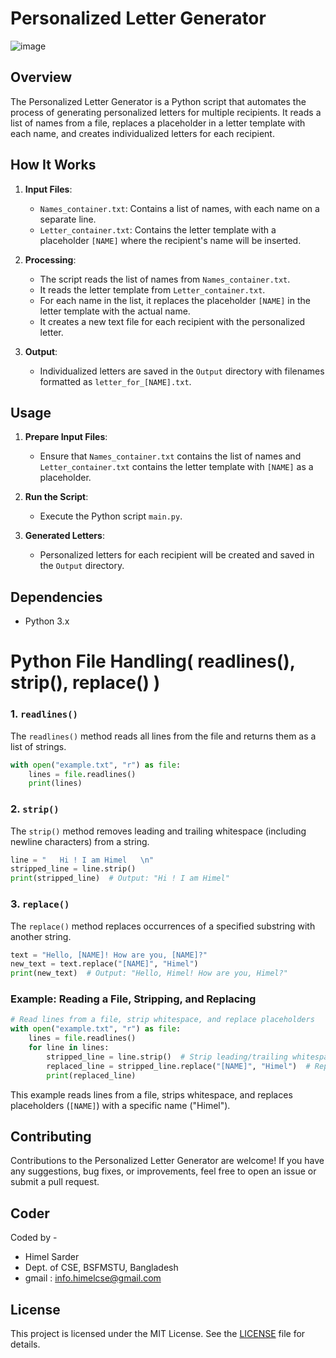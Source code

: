 # Personalized Letter Generator
![image](https://github.com/Himel-Sarder/Personalized-Letter-Generator/assets/143216886/9d6e22e1-0b22-4449-a8d6-634c8f869a93)

## Overview

The Personalized Letter Generator is a Python script that automates the process of generating personalized letters for multiple recipients. It reads a list of names from a file, replaces a placeholder in a letter template with each name, and creates individualized letters for each recipient.

## How It Works

1. **Input Files**: 
   - `Names_container.txt`: Contains a list of names, with each name on a separate line.
   - `Letter_container.txt`: Contains the letter template with a placeholder `[NAME]` where the recipient's name will be inserted.

2. **Processing**:
   - The script reads the list of names from `Names_container.txt`.
   - It reads the letter template from `Letter_container.txt`.
   - For each name in the list, it replaces the placeholder `[NAME]` in the letter template with the actual name.
   - It creates a new text file for each recipient with the personalized letter.

3. **Output**:
   - Individualized letters are saved in the `Output` directory with filenames formatted as `letter_for_[NAME].txt`.

## Usage

1. **Prepare Input Files**:
   - Ensure that `Names_container.txt` contains the list of names and `Letter_container.txt` contains the letter template with `[NAME]` as a placeholder.

2. **Run the Script**:
   - Execute the Python script `main.py`.

3. **Generated Letters**:
   - Personalized letters for each recipient will be created and saved in the `Output` directory.

## Dependencies

- Python 3.x

# Python File Handling( readlines(), strip(), replace() )     

### 1. `readlines()`
The `readlines()` method reads all lines from the file and returns them as a list of strings.

```python
with open("example.txt", "r") as file:
    lines = file.readlines()
    print(lines)
```

### 2. `strip()`
The `strip()` method removes leading and trailing whitespace (including newline characters) from a string.

```python
line = "   Hi ! I am Himel   \n"
stripped_line = line.strip()
print(stripped_line)  # Output: "Hi ! I am Himel"
```

### 3. `replace()`
The `replace()` method replaces occurrences of a specified substring with another string.

```python
text = "Hello, [NAME]! How are you, [NAME]?"
new_text = text.replace("[NAME]", "Himel")
print(new_text)  # Output: "Hello, Himel! How are you, Himel?"
```

### Example: Reading a File, Stripping, and Replacing
```python
# Read lines from a file, strip whitespace, and replace placeholders
with open("example.txt", "r") as file:
    lines = file.readlines()
    for line in lines:
        stripped_line = line.strip()  # Strip leading/trailing whitespace
        replaced_line = stripped_line.replace("[NAME]", "Himel")  # Replace placeholders
        print(replaced_line)
```

This example reads lines from a file, strips whitespace, and replaces placeholders (`[NAME]`) with a specific name ("Himel"). 

## Contributing

Contributions to the Personalized Letter Generator are welcome! If you have any suggestions, bug fixes, or improvements, feel free to open an issue or submit a pull request.
## Coder   
Coded by -
- Himel Sarder
- Dept. of CSE, BSFMSTU, Bangladesh
- gmail : info.himelcse@gmail.com   
## License

This project is licensed under the MIT License. See the [LICENSE](LICENSE) file for details.

